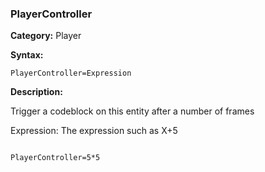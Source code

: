 ### PlayerController

**Category:**
Player

**Syntax:**

```scorpionengine
PlayerController=Expression
```

**Description:**

Trigger a codeblock on this entity after a number of frames

Expression: The expression such as X+5

```scorpionengine

PlayerController=5*5

```
